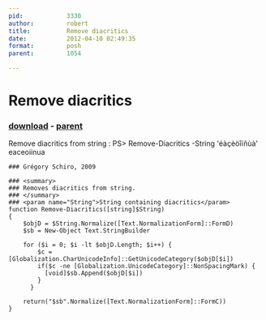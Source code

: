 ```yaml
---
pid:            3330
author:         robert
title:          Remove diacritics
date:           2012-04-10 02:49:35
format:         posh
parent:         1054

---
```


# Remove diacritics

### [download](Scripts\3330.ps1) - [parent](Scripts\1054.md)

Remove diacritics from string :
PS> Remove-Diacritics -String 'éàçèöîïñùà'
eaceoiinua

```posh
### Grégory Schiro, 2009

### <summary>
### Removes diacritics from string.
### </summary>
### <param name="String">String containing diacritics</param>
function Remove-Diacritics([string]$String)
{
    $objD = $String.Normalize([Text.NormalizationForm]::FormD)
    $sb = New-Object Text.StringBuilder

    for ($i = 0; $i -lt $objD.Length; $i++) {
        $c = [Globalization.CharUnicodeInfo]::GetUnicodeCategory($objD[$i])
        if($c -ne [Globalization.UnicodeCategory]::NonSpacingMark) {
          [void]$sb.Append($objD[$i])
        }
      }

    return("$sb".Normalize([Text.NormalizationForm]::FormC))
}
```
